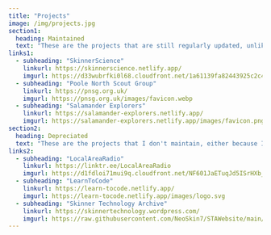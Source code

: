 ```yaml
---
title: "Projects"
image: /img/projects.jpg
section1:
  heading: Maintained
  text: "These are the projects that are still regularly updated, unlike others..."
links1:
  - subheading: "SkinnerScience"
    linkurl: https://skinnerscience.netlify.app/
    imgurl: https://d33wubrfki0l68.cloudfront.net/1a61139fa82443925c2c41e459157345218b8a5b/9d160/favicon.svg
  - subheading: "Poole North Scout Group"
    linkurl: https://pnsg.org.uk/
    imgurl: https://pnsg.org.uk/images/favicon.webp
  - subheading: "Salamander Explorers"
    linkurl: https://salamander-explorers.netlify.app/
    imgurl: https://salamander-explorers.netlify.app/images/favicon.png
section2:
  heading: Depreciated
  text: "These are the projects that I don't maintain, either because I've given up or, yeah, I've given up..."
links2:
  - subheading: "LocalAreaRadio"
    linkurl: https://linktr.ee/LocalAreaRadio
    imgurl: https://d1fdloi71mui9q.cloudfront.net/NF601JaETuqJd5ISrHXb_8xzJzduraasoNPLe
  - subheading: "LearnToCode"
    linkurl: https://learn-tocode.netlify.app/
    imgurl: https://learn-tocode.netlify.app/images/logo.svg
  - subheading: "Skinner Technology Archive"
    linkurl: https://skinnertechnology.wordpress.com/
    imgurl: https://raw.githubusercontent.com/NeoSkin7/STAWebsite/main/IMAGES/FAVICON.PNG
---
```

